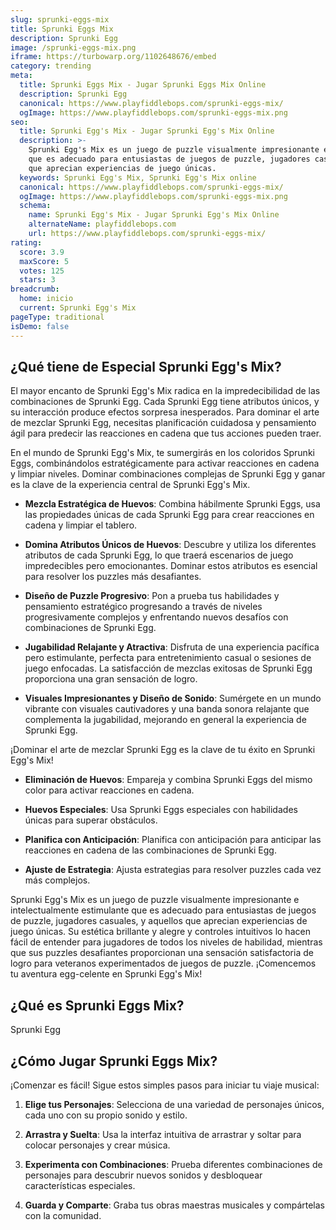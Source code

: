 ```yaml
---
slug: sprunki-eggs-mix
title: Sprunki Eggs Mix
description: Sprunki Egg
image: /sprunki-eggs-mix.png
iframe: https://turbowarp.org/1102648676/embed
category: trending
meta:
  title: Sprunki Eggs Mix - Jugar Sprunki Eggs Mix Online
  description: Sprunki Egg
  canonical: https://www.playfiddlebops.com/sprunki-eggs-mix/
  ogImage: https://www.playfiddlebops.com/sprunki-eggs-mix.png
seo:
  title: Sprunki Egg's Mix - Jugar Sprunki Egg's Mix Online
  description: >-
    Sprunki Egg's Mix es un juego de puzzle visualmente impresionante e intelectualmente estimulante
    que es adecuado para entusiastas de juegos de puzzle, jugadores casuales, y aquellos
    que aprecian experiencias de juego únicas.
  keywords: Sprunki Egg's Mix, Sprunki Egg's Mix online
  canonical: https://www.playfiddlebops.com/sprunki-eggs-mix/
  ogImage: https://www.playfiddlebops.com/sprunki-eggs-mix.png
  schema:
    name: Sprunki Egg's Mix - Jugar Sprunki Egg's Mix Online
    alternateName: playfiddlebops.com
    url: https://www.playfiddlebops.com/sprunki-eggs-mix/
rating:
  score: 3.9
  maxScore: 5
  votes: 125
  stars: 3
breadcrumb:
  home: inicio
  current: Sprunki Egg's Mix
pageType: traditional
isDemo: false
---
```


## ¿Qué tiene de Especial Sprunki Egg's Mix?

El mayor encanto de Sprunki Egg's Mix radica en la impredecibilidad de las combinaciones de Sprunki Egg. Cada Sprunki Egg tiene atributos únicos, y su interacción produce efectos sorpresa inesperados. Para dominar el arte de mezclar Sprunki Egg, necesitas planificación cuidadosa y pensamiento ágil para predecir las reacciones en cadena que tus acciones pueden traer.

En el mundo de Sprunki Egg's Mix, te sumergirás en los coloridos Sprunki Eggs, combinándolos estratégicamente para activar reacciones en cadena y limpiar niveles. Dominar combinaciones complejas de Sprunki Egg y ganar es la clave de la experiencia central de Sprunki Egg's Mix.

- **Mezcla Estratégica de Huevos**: Combina hábilmente Sprunki Eggs, usa las propiedades únicas de cada Sprunki Egg para crear reacciones en cadena y limpiar el tablero.

- **Domina Atributos Únicos de Huevos**: Descubre y utiliza los diferentes atributos de cada Sprunki Egg, lo que traerá escenarios de juego impredecibles pero emocionantes. Dominar estos atributos es esencial para resolver los puzzles más desafiantes.

- **Diseño de Puzzle Progresivo**: Pon a prueba tus habilidades y pensamiento estratégico progresando a través de niveles progresivamente complejos y enfrentando nuevos desafíos con combinaciones de Sprunki Egg.

- **Jugabilidad Relajante y Atractiva**: Disfruta de una experiencia pacífica pero estimulante, perfecta para entretenimiento casual o sesiones de juego enfocadas. La satisfacción de mezclas exitosas de Sprunki Egg proporciona una gran sensación de logro.

- **Visuales Impresionantes y Diseño de Sonido**: Sumérgete en un mundo vibrante con visuales cautivadores y una banda sonora relajante que complementa la jugabilidad, mejorando en general la experiencia de Sprunki Egg.

¡Dominar el arte de mezclar Sprunki Egg es la clave de tu éxito en Sprunki Egg's Mix!

- **Eliminación de Huevos**: Empareja y combina Sprunki Eggs del mismo color para activar reacciones en cadena.

- **Huevos Especiales**: Usa Sprunki Eggs especiales con habilidades únicas para superar obstáculos.

- **Planifica con Anticipación**: Planifica con anticipación para anticipar las reacciones en cadena de las combinaciones de Sprunki Egg.

- **Ajuste de Estrategia**: Ajusta estrategias para resolver puzzles cada vez más complejos.

Sprunki Egg's Mix es un juego de puzzle visualmente impresionante e intelectualmente estimulante que es adecuado para entusiastas de juegos de puzzle, jugadores casuales, y aquellos que aprecian experiencias de juego únicas. Su estética brillante y alegre y controles intuitivos lo hacen fácil de entender para jugadores de todos los niveles de habilidad, mientras que sus puzzles desafiantes proporcionan una sensación satisfactoria de logro para veteranos experimentados de juegos de puzzle. ¡Comencemos tu aventura egg-celente en Sprunki Egg's Mix!

## ¿Qué es Sprunki Eggs Mix?

Sprunki Egg

## ¿Cómo Jugar Sprunki Eggs Mix?

¡Comenzar es fácil! Sigue estos simples pasos para iniciar tu viaje musical:

1. **Elige tus Personajes**: Selecciona de una variedad de personajes únicos, cada uno con su propio sonido y estilo.

1. **Arrastra y Suelta**: Usa la interfaz intuitiva de arrastrar y soltar para colocar personajes y crear música.

1. **Experimenta con Combinaciones**: Prueba diferentes combinaciones de personajes para descubrir nuevos sonidos y desbloquear características especiales.

1. **Guarda y Comparte**: Graba tus obras maestras musicales y compártelas con la comunidad.